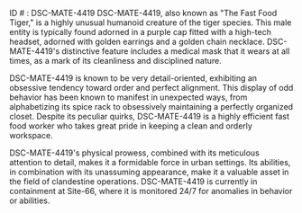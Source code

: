 ID # : DSC-MATE-4419
DSC-MATE-4419, also known as "The Fast Food Tiger," is a highly unusual humanoid creature of the tiger species. This male entity is typically found adorned in a purple cap fitted with a high-tech headset, adorned with golden earrings and a golden chain necklace. DSC-MATE-4419's distinctive feature includes a medical mask that it wears at all times, as a mark of its cleanliness and disciplined nature.

DSC-MATE-4419 is known to be very detail-oriented, exhibiting an obsessive tendency toward order and perfect alignment. This display of odd behavior has been known to manifest in unexpected ways, from alphabetizing its spice rack to obsessively maintaining a perfectly organized closet. Despite its peculiar quirks, DSC-MATE-4419 is a highly efficient fast food worker who takes great pride in keeping a clean and orderly workspace.

DSC-MATE-4419's physical prowess, combined with its meticulous attention to detail, makes it a formidable force in urban settings. Its abilities, in combination with its unassuming appearance, make it a valuable asset in the field of clandestine operations. DSC-MATE-4419 is currently in containment at Site-66, where it is monitored 24/7 for anomalies in behavior or abilities.